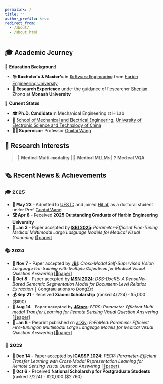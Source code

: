```yaml
---
permalink: /
title: ""
author_profile: true
redirect_from: 
  - /about/
  - /about.html
---
```


## 🎓 Academic Journey

🎯 **Education Background**
- 📚 **Bachelor's & Master's** in [Software Engineering](https://en.wikipedia.org/wiki/Software_engineering) from [Harbin Engineering University](http://www.hrbeu.edu.cn/)
- 🔬 **Research Experience** under the guidance of Researcher [Shenjun Zhong](https://scholar.google.com.au/citations?hl=en&user=MV5J9X8AAAAJ&view_op=list_works&sortby=pubdate) at **Monash University**

🚀 **Current Status**
- 🎓 **Ph.D. Candidate** in Mechanical Engineering at [HiLab](https://hilab.uestc.edu.cn/#/index)
- 🏫 [School of Mechanical and Electrical Engineering](https://www.smee.uestc.edu.cn/index.htm), [University of Electronic Science and Technology of China](https://www.uestc.edu.cn/3974ba6dfa50d5c04a9414d3ce8bfd34.html?n=8e7z368tn51)
- 👨‍🏫 **Supervisor**: Professor [Guotai Wang](https://faculty.uestc.edu.cn/wangguotai/zh_CN/index.htm)

## 🔬 Research Interests

> 🏥 **Medical Multi-modality** | 🤖 **Medical MLLMs** | ❓ **Medical VQA**

## 🗞️ Recent News & Achievements

### 🎓 2025
- **🎉 May 23** - Admitted to [UESTC](https://www.uestc.edu.cn/3974ba6dfa50d5c04a9414d3ce8bfd34.html?n=8e7z368tn51) and joined [HiLab](https://hilab.uestc.edu.cn/#/index) as a doctoral student under Prof. [Guotai Wang](https://faculty.uestc.edu.cn/wangguotai/zh_CN/index.htm)
- **🏆 Apr 8** - Received **2025 Outstanding Graduate of Harbin Engineering University**
- **📄 Jan 3** - Paper accepted by **[ISBI 2025](https://biomedicalimaging.org/2025/)**: *Parameter-Efficient Fine-Tuning Medical Multimodal Large Language Models for Medical Visual Grounding* [[📖paper](https://ieeexplore.ieee.org/document/10981029?source=AUTHORALERT&dld=aHJiZXUuZWR1LmNu)]

### 📚 2024
- **📄 Nov 7** - Paper accepted by **[JBI](https://www.sciencedirect.com/journal/journal-of-biomedical-informatics)**: *Cross-Modal Self-Supervised Vision Language Pre-training with Multiple Objectives for Medical Visual Question Answering* [[📖paper](https://www.sciencedirect.com/science/article/pii/S1532046424001667)]
- **📄 Oct 8** - Paper accepted by **[MSN 2024](https://ieee-msn.org/2024/)**: *DSS-DocRE: A DenseNet-Based Semantic Segmentation Model for Document-Level Relation Extraction* 🎉 Congratulations to DongZe!
- **💰 Sep 21** - Received **Xiaomi Scholarship** (ranked 4/224) - ¥5,000 ($690)
- **📄 Aug 14** - Paper accepted by **[JStars](https://ieeexplore.ieee.org/xpl/RecentIssue.jsp?punumber=4609443)**: *PERS: Parameter-Efficient Multi-modal Transfer Learning for Remote Sensing Visual Question Answering* [[📖paper](https://ieeexplore.ieee.org/abstract/document/10643278/)]
- **📄 Jan 8** - Preprint published on [arXiv](https://arxiv.org/): *PeFoMed: Parameter Efficient Fine-tuning on Multimodal Large Language Models for Medical Visual Question Answering* [[📖paper](https://arxiv.org/pdf/2401.02797)]

### 🏅 2023
- **📄 Dec 14** - Paper accepted by **[ICASSP 2024](https://2024.ieeeicassp.org/)**: *PECR: Parameter-Efficient Transfer Learning with Cross-Modal Representation Learning for Remote Sensing Visual Question Answering* [[📖paper](https://ieeexplore.ieee.org/abstract/document/10446146/)]
- **🥇 Oct 6** - Received **National Scholarship for Postgraduate Students** (ranked 7/224) - ¥20,000 ($2,760)
